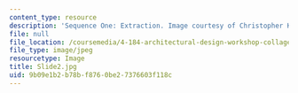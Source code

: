 ```yaml
---
content_type: resource
description: 'Sequence One: Extraction. Image courtesy of Christopher Kempster.'
file: null
file_location: /coursemedia/4-184-architectural-design-workshop-collage-method-and-form-spring-2004/9b09e1b2b78bf8760be27376603f118c_Slide2.jpg
file_type: image/jpeg
resourcetype: Image
title: Slide2.jpg
uid: 9b09e1b2-b78b-f876-0be2-7376603f118c
---
```

